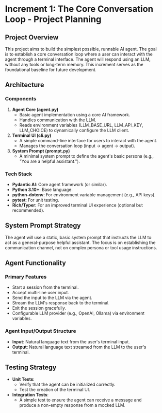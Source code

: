 # Increment 1: The Core Conversation Loop - Project Planning

## Project Overview
This project aims to build the simplest possible, runnable AI agent. The goal is to establish a core conversation loop where a user can interact with the agent through a terminal interface. The agent will respond using an LLM, without any tools or long-term memory. This increment serves as the foundational baseline for future development.

## Architecture

### Components
1.  **Agent Core (agent.py)**
    *   Basic agent implementation using a core AI framework.
    *   Handles communication with the LLM.
    *   Reads environment variables (LLM_BASE_URL, LLM_API_KEY, LLM_CHOICE) to dynamically configure the LLM client.
2.  **Terminal UI (cli.py)**
    *   A simple command-line interface for users to interact with the agent.
    *   Manages the conversation loop (input -> agent -> output).
3.  **System Prompt (prompt.py)**
    *   A minimal system prompt to define the agent's basic persona (e.g., "You are a helpful assistant.").

### Tech Stack
- **Pydantic AI**: Core agent framework (or similar).
- **Python 3.10+**: Base language.
- **python-dotenv**: For environment variable management (e.g., API keys).
- **pytest**: For unit testing.
- **Rich/Typer**: For an improved terminal UI experience (optional but recommended).

## System Prompt Strategy
The agent will use a static, basic system prompt that instructs the LLM to act as a general-purpose helpful assistant. The focus is on establishing the communication channel, not on complex persona or tool usage instructions.

## Agent Functionality

### Primary Features
-   Start a session from the terminal.
-   Accept multi-line user input.
-   Send the input to the LLM via the agent.
-   Stream the LLM's response back to the terminal.
-   Exit the session gracefully.
-   Configurable LLM provider (e.g., OpenAI, Ollama) via environment variables.

### Agent Input/Output Structure
-   **Input**: Natural language text from the user's terminal input.
-   **Output**: Natural language text streamed from the LLM to the user's terminal.

## Testing Strategy
-   **Unit Tests**:
    -   Verify that the agent can be initialized correctly.
    -   Test the creation of the terminal UI.
-   **Integration Tests**:
    -   A simple test to ensure the agent can receive a message and produce a non-empty response from a mocked LLM.
